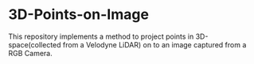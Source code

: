 # 3D-Points-on-Image
This repository implements a method to project points in 3D-space(collected from a Velodyne LiDAR) on to an image captured from a RGB Camera.
